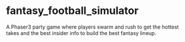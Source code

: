 # fantasy_football_simulator
A Phaser3 party game where players swarm and rush to get the hottest takes and the best insider info to build the best fantasy lineup.
